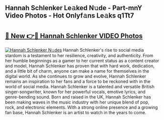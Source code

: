 ## Hannah Schlenker Le𝚊ked N𝚞de - Part-mnY Video Photos - Hot Onlyf𝚊ns Le𝚊ks q1Tt7

# <h2><a href="http://ab27876.deff.icu/?id=Hannah+Schlenker">🔗 New 👉🔴 Hannah Schlenker VIDEO Photos</a></h2>

[![Hannah Schlenker N𝚞des](https://i.imgur.com/rIISA9y.gif)](http://ab27876.deff.icu/?id=Hannah+Schlenker)
Hannah Schlenker's rise to social media stardom is a testament to her resilience, creativity, and authenticity. From her humble beginnings as a gamer to her current status as a content creator and model, Hannah Schlenker has proven that with hard work, dedication, and a little bit of charm, anyone can make a name for themselves in the digital world. As she continues to grow and evolve, Hannah Schlenker remains an inspiration to her fans and a force to be reckoned with in the world of social media. Hannah Schlenker is a talented and versatile British singer-songwriter, known for her powerful vocals, emotive lyrics, and genre-bending sound. Born and raised in the UK, Hannah Schlenker has been making waves in the music industry with her unique blend of pop, rock, and electronic elements. With a strong online presence and a growing fan base, Hannah Schlenker is an artist to watch in the years to come.
